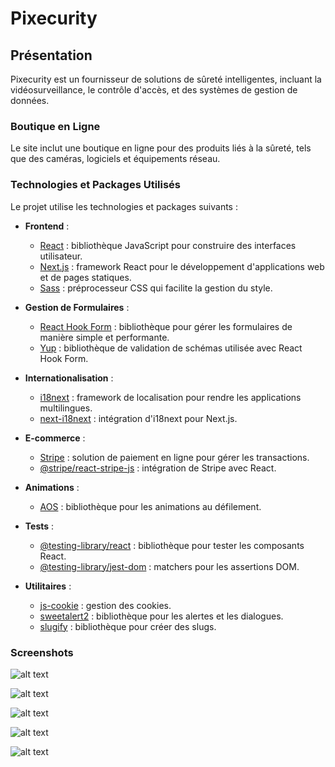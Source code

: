 # Pixecurity

## Présentation

Pixecurity est un fournisseur de solutions de sûreté intelligentes, incluant la vidéosurveillance, le contrôle d'accès, et des systèmes de gestion de données.

### Boutique en Ligne

Le site inclut une boutique en ligne pour des produits liés à la sûreté, tels que des caméras, logiciels et équipements réseau.

### Technologies et Packages Utilisés

Le projet utilise les technologies et packages suivants :

- **Frontend** :
  - [React](https://reactjs.org/) : bibliothèque JavaScript pour construire des interfaces utilisateur.
  - [Next.js](https://nextjs.org/) : framework React pour le développement d'applications web et de pages statiques.
  - [Sass](https://sass-lang.com/) : préprocesseur CSS qui facilite la gestion du style.

- **Gestion de Formulaires** :
  - [React Hook Form](https://react-hook-form.com/) : bibliothèque pour gérer les formulaires de manière simple et performante.
  - [Yup](https://github.com/jquense/yup) : bibliothèque de validation de schémas utilisée avec React Hook Form.

- **Internationalisation** :
  - [i18next](https://www.i18next.com/) : framework de localisation pour rendre les applications multilingues.
  - [next-i18next](https://github.com/isaachinman/next-i18next) : intégration d'i18next pour Next.js.

- **E-commerce** :
  - [Stripe](https://stripe.com/) : solution de paiement en ligne pour gérer les transactions.
  - [@stripe/react-stripe-js](https://stripe.com/docs/stripe-js) : intégration de Stripe avec React.

- **Animations** :
  - [AOS](https://michalsnik.github.io/aos/) : bibliothèque pour les animations au défilement.

- **Tests** :
  - [@testing-library/react](https://testing-library.com/docs/react-testing-library/intro/) : bibliothèque pour tester les composants React.
  - [@testing-library/jest-dom](https://github.com/testing-library/jest-dom) : matchers pour les assertions DOM.

- **Utilitaires** :
  - [js-cookie](https://github.com/js-cookie/js-cookie) : gestion des cookies.
  - [sweetalert2](https://sweetalert2.github.io/) : bibliothèque pour les alertes et les dialogues.
  - [slugify](https://github.com/sindresorhus/slugify) : bibliothèque pour créer des slugs.


### Screenshots

![alt text](public/assets/screenshots/1.png)

![alt text](public/assets/screenshots/2.png)

![alt text](public/assets/screenshots/3.png)

![alt text](public/assets/screenshots/4.png)

![alt text](public/assets/screenshots/5.png)